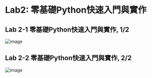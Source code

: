 # Lab2: 零基礎Python快速入門與實作

## Lab 2-1 零基礎Python快速入門與實作, 1/2

![image](https://user-images.githubusercontent.com/89304181/156911689-a05797aa-5afe-4c21-9693-6a12ad7b4b54.png)

## Lab 2-2 零基礎Python快速入門與實作, 2/2

![image](https://user-images.githubusercontent.com/89304181/158046726-a8feed50-cea8-4b6b-8d51-dc891bd3a373.png)
